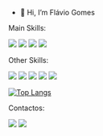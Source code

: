 - 👋 Hi, I’m Flávio Gomes



<div>
  Main Skills:<p></p>
  <!---Imagem Python--->
  <img src="https://img.shields.io/badge/Python-14354C?style=for-the-badge&logo=python&logoColor=white">
  <!---Imagem Flask--->
  <img src="https://img.shields.io/badge/Flask-000000?style=for-the-badge&logo=flask&logoColor=white">
    <!---Imagem MY_SQL--->
  <img src="https://img.shields.io/badge/MySQL-00000F?style=for-the-badge&logo=mysql&logoColor=white">
    <!---Imagem SQLITE--->
  <img src="https://img.shields.io/badge/SQLite-07405E?style=for-the-badge&logo=sqlite&logoColor=white">
  <p></p>
  Other Skills:<p></p>
      <!---Imagem EXCEL--->
  <img src="https://img.shields.io/badge/Microsoft_Excel-217346?style=for-the-badge&logo=microsoft-excel&logoColor=white">
        <!---Imagem HTML--->
  <img src="https://img.shields.io/badge/HTML-239120?style=for-the-badge&logo=html5&logoColor=white">
        <!---Imagem JAVA--->
  <img src="https://img.shields.io/badge/Java-ED8B00?style=for-the-badge&logo=openjdk&logoColor=white">
        <!---Imagem PHP--->
  <img src="https://img.shields.io/badge/PHP-777BB4?style=for-the-badge&logo=php&logoColor=white">
        <!---Imagem bootst--->
  <img src="https://img.shields.io/badge/Bootstrap-563D7C?style=for-the-badge&logo=bootstrap&logoColor=white">
  <p></p>

  
  [![Top Langs](https://github-readme-stats.vercel.app/api/top-langs/?username=fgomees&layout=donut)](https://github.com/anuraghazra/github-readme-stats)
  
  Contactos:
  <p></p>
  <a href="https://www.linkedin.com/in/fgomees" target="_blank" style="text-decoration:none;"><img src="https://img.shields.io/badge/LinkedIn-0077B5?style=for-the-badge&logo=linkedin&logoColor=white"></a>
  <a href="mailto:fgomees1993@gmail.com" target="_blank" style="text-decoration:none;"><img src="https://img.shields.io/badge/Gmail-D14836?style=for-the-badge&logo=gmail&logoColor=white"></a>

  
  

  
  


  
</div>

          
<!---
fgomees/fgomees is a ✨ special ✨ repository because its `README.md` (this file) appears on your GitHub profile.
You can click the Preview link to take a look at your changes.
--->
